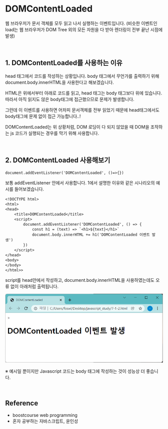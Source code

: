 # DOMContentLoaded

웹 브라우저가 문서 객체를 모두 읽고 나서 실행하는 이벤트입니다. (비슷한 이벤트인 load는 웹 브라우저가 DOM Tree 외의 모든 자원을 다 받아 렌더링이 전부 끝난 시점에 발생)

<br />

## 1. DOMContentLoaded를 사용하는 이유

head 태그에서 코드를 작성하는 상황입니다. body 태그에서 무언가를 출력하기 위해 document.body.innerHTML을 사용한다고 해보겠습니다.

HTML은 위에서부터 아래로 코드를 읽고, head 태그는 body 태그보다 위에 있습니다. 따라서 아직 읽지도 않은 body태그에 접근했으므로 문제가 발생합니다.

그런데 이 이벤트를 사용하면 어차피 문서객체를 전부 읽었기 때문에 head태그에서도 body태그에 문제 없이 접근 가능합니다..!

DOMContentLoaded는 위 상황처럼, DOM 로딩이 다 되지 않았을 때 DOM을 조작하는 js 코드가 실행되는 경우를 막기 위해 사용합니다.

<br>

## 2. DOMContentLoaded 사용해보기

```
document.addEventListener('DOMContentLoaded', ()=>{})
```

보통 addEventListener 안에서 사용합니다. 1에서 설명한 이유와 같은 시나리오의 예시를 들어보겠습니다.

```
<!DOCTYPE html>
<html>
<head>
    <title>DOMContentLoaded</title>
    <script>
        document.addEventListener('DOMContentLoaded', () => {
            const h1 = (text) => `<h1>${text}</h1>`
            document.body.innerHTML += h1('DOMContentLoaded 이벤트 발생')
        })
    </script>
</head>
<body>
</body>
</html>>
```

script를 head안에서 작성하고, document.body.innerHTML을 사용하였는데도 오류 없이 아래처럼 출력됩니다.

![default](../imgs/image-domcontentloaded.png)

※ 예시일 뿐이지만 Javascript 코드는 body 태그에 작성하는 것이 성능상 더 좋습니다.

<br>

## Reference

- boostcourse web programming
- 혼자 공부하는 자바스크립트, 윤인성
